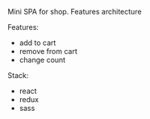 Mini SPA for shop.
Features architecture

Features:
* add to cart
* remove from cart
* change count

Stack:
* react
* redux
* sass
